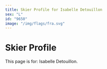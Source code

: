 ```yaml
---
title: Skier Profile for Isabelle Detouillon
sex: "L"
id: "9650"
image: "/img/flags/fra.svg" 
---
```


# Skier Profile

This page is for: Isabelle Detouillon.
    